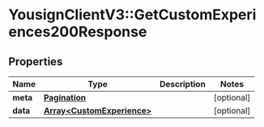 # YousignClientV3::GetCustomExperiences200Response

## Properties
Name | Type | Description | Notes
------------ | ------------- | ------------- | -------------
**meta** | [**Pagination**](Pagination.md) |  | [optional] 
**data** | [**Array&lt;CustomExperience&gt;**](CustomExperience.md) |  | [optional] 

